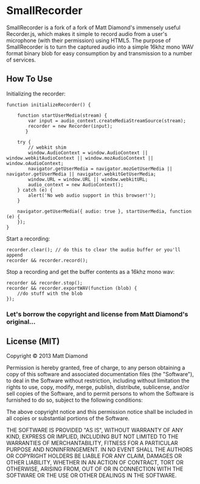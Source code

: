 # SmallRecorder

SmallRecorder is a fork of a fork of Matt Diamond's immensely useful Recorder.js, which makes it simple to record audio from a user's microphone (with their permission) using HTML5. The purpose of SmallRecorder is to turn the captured audio into a simple 16khz mono WAV format binary blob for easy consumption by and transmission to a number of services.

## How To Use

Initializing the recorder:
```
function initializeRecorder() {

    function startUserMedia(stream) {
        var input = audio_context.createMediaStreamSource(stream);
        recorder = new Recorder(input);
       }
       
    try {
        // webkit shim
        window.AudioContext = window.AudioContext || window.webkitAudioContext || window.mozAudioContext || window.oAudioContext;
        navigator.getUserMedia = navigator.mozGetUserMedia || navigator.getUserMedia || navigator.webkitGetUserMedia;
        window.URL = window.URL || window.webkitURL;
        audio_context = new AudioContext();
    } catch (e) {
        alert('No web audio support in this browser!');
    }

    navigator.getUserMedia({ audio: true }, startUserMedia, function (e) {
    });
}
```

Start a recording:
```
recorder.clear(); // do this to clear the audio buffer or you'll append
recorder && recorder.record();
```

Stop a recording and get the buffer contents as a 16khz mono wav:
```
recorder && recorder.stop();
recorder && recorder.exportWAV(function (blob) {
    //do stuff with the blob
});
```

### Let's borrow the copyright and license from Matt Diamond's original...

## License (MIT)

Copyright © 2013 Matt Diamond

Permission is hereby granted, free of charge, to any person obtaining a copy of this software and associated documentation files (the "Software"), to deal in the Software without restriction, including without limitation the rights to use, copy, modify, merge, publish, distribute, sublicense, and/or sell copies of the Software, and to permit persons to whom the Software is furnished to do so, subject to the following conditions:

The above copyright notice and this permission notice shall be included in all copies or substantial portions of the Software.

THE SOFTWARE IS PROVIDED "AS IS", WITHOUT WARRANTY OF ANY KIND, EXPRESS OR IMPLIED, INCLUDING BUT NOT LIMITED TO THE WARRANTIES OF MERCHANTABILITY, FITNESS FOR A PARTICULAR PURPOSE AND NONINFRINGEMENT. IN NO EVENT SHALL THE AUTHORS OR COPYRIGHT HOLDERS BE LIABLE FOR ANY CLAIM, DAMAGES OR OTHER LIABILITY, WHETHER IN AN ACTION OF CONTRACT, TORT OR OTHERWISE, ARISING FROM, OUT OF OR IN CONNECTION WITH THE SOFTWARE OR THE USE OR OTHER DEALINGS IN THE SOFTWARE.
